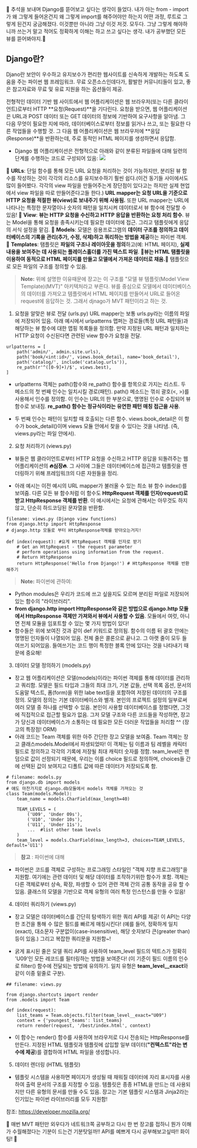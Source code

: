 🥕 추석을 보내며 Django를 뜯어보고 싶다는 생각이 들었다. 내가 아는 from - import 가 왜 그렇게 들어온건지 왜 그렇게 import를 해주어야만 하는지 어떤 과정, 루트로 그렇게 된건지 궁금해졌다. 이것뿐만 아니라 그냥 이것 저것. 모두다. 그냥 그렇게 해야하니까 쓰는거 말고 적어도 정확하게 이해는 하고 쓰고 싶다는 생각. 내가 공부했던 모든 뷰를 뜯어봐야지.🥕

## Django란?
Djano란 보안이 우수하고 유지보수가 편리한 웹사이트를 신속하게 개발하는 하도록 도움을 주는 파이썬 웹 프레임워크. 무료 오픈소스인데다가, 활발한 커뮤니티들이 있고, 좋은 참고자료와 무료 및 유료 지원을 하는 옵션들이 제공.

전형적인 데이터 기반 웹 사이트에서 웹 어플리케이션은 웹 브라우저(또는 다른 클라이언트)로부터 HTTP **요청(Request)**을 기다린다. 요청을 받으면, 웹 어플리케이션은 URL과 POST 데이터 또는 GET 데이터의 정보에 기반하여 요구사항을 알아냄. 그 다음 무엇이 필요한 지에 따라, 데이터베이스로부터 정보를 읽거나 쓰고, 또는 필요한 다른 작업들을 수행할 것. 그 다음 웹 어플리케이션은 웹 브라우저에 **응답(Response)**을 반환하는데, 주로 동적인 HTML 페이지를 생성하면서 응답함.

* Django 웹 어플리케이션은 전형적으로 아래와 같이 분류된 파일들에 대해 일련의 단계를 수행하는 코드로 구성되어 있음:
![](https://images.velog.io/images/majaeh43/post/1bb8bb2a-9d21-4ba3-9e4b-e0fca1c43481/image.png)

🦖 **URLs**: 단일 함수를 통해 모든 URL 요청을 처리하는 것이 가능하지만, 분리된 뷰 함수를 작성하는 것이 각각의 리소스를 유지보수하기 훨씬 쉽다.(이건 동기들 사이에서도 많이 들어봤다. 각각의 view 파일을 만들어주는게 장단점이 있다고는 하지만 실제 현업에서 view 파일을 따로 만들어준다고들 한다.) **URL mapper는 요청 URL을 기준으로 HTTP 요청을 적절한 뷰(view)로 보내주기 위해 사용됨.** 또한 URL mapper는 URL에 나타나는 특정한 문자열이나 숫자의 패턴을 일치시켜 데이터로서 뷰 함수에 전달할 수 있음!
🦖 **View**: **뷰는 HTTP 요청을 수신하고 HTTP 응답을 반환하는 요청 처리 함수**. 뷰는 Model을 통해 요청을 충족시키는데 필요한 데이터에 접근. 그리고 탬플릿에게 응답의 서식 설정을 맡김.
🦖 **Models**: 모델은 응용프로그램의 **데이터 구조를 정의하고 데이터베이스의 기록을 관리(추가, 수정, 삭제)하고 쿼리하는 방법을 제공**하는 파이썬 객체.
🦖 **Templates**: 탬플릿은 **파일의 구조나 레이아웃을 정의**하고(예: HTML 페이지), **실제 내용을 보여주는 데 사용되는 플레이스홀더를 가진 텍스트 파일**. **🌱뷰는 HTML 탬플릿을 이용하여 동적으로 HTML 페이지를 만들고 모델에서 가져온 데이터로 채움.🌱** 탬플릿으로 모든 파일의 구조를 정의할 수 있음.

> **Note:** 위에 설명한 이유때문에 장고는 이 구조를 "모델 뷰 템플릿(Model View Template)(MVT)" 아키텍처라고 부른다. 뷰를 중심으로 모델에서 데이터베이스의 데이터를 가져오고 템플릿에서 HTML 페이지를 만들어서 URL로 들어온 request에 응답하는 것. 그래서 djnago가 MVT 패턴이라고 하는 것.

1. 요청을 알맞은 뷰로 전달 (urls.py)
URL mapper는 보통 urls.py라는 이름의 파일에 저장되어 있음. 아래 예시에서 urlpatterns 맵퍼는 경로들(특정 URL 패턴들)과 해당하는 뷰 함수에 대한 맵핑 목록들을 정의함. 만약 지정된 URL 패턴과 일치하는 HTTP 요청이 수신된다면 관련된 view 함수가 요청을 전달.

```
urlpatterns = [
    path('admin/', admin.site.urls),
    path('book/<int:id>/', views.book_detail, name='book_detail'),
    path('catalog/', include('catalog.urls')),
    re_path(r'^([0-9]+)/$', views.best),
]
```
* urlpatterns 객체는 path()함수와 re_path() 함수를 항목으로 가지는 리스트.
두 메소드의 첫 번째 인수는 일치시킬 경로(패턴). path() 메소드는 꺾쇠 괄호(<, >)를 사용해서 인수를 정의함. 이 인수는 URL의 한 부분으로, 명명된 인수로 수집되어 뷰 함수로 보내짐. **re_path() 함수는 정규식이라는 유연한 패턴 매칭 접근을 사용**.

* 두 번째 인수는 패턴이 일치할 때 호출되는 다른 함수. views.book_detail은 이 함수가 book_detail()이며 views 모듈 안에서 찾을 수 있다는 것을 나타냄. (즉, views.py라는 파일 안에서).

2. 요청 처리하기 (views.py)
* 뷰들은 웹 클라이언트로부터 HTTP 요청을 수신하고 HTTP 응답을 되돌려주는 웹 어플리케이션의 **🔥심장🔥**. 그 사이에 그들은 데이터베이스에 접근하고 템플릿을 렌더링하기 위해 프레임워크의 다른 자원들을 정리.

* 아래 예시는 이전 예시의 URL mapper가 불러올 수 있는 최소 뷰 함수 index()를 보여줌. 다른 모든 뷰 함수처럼 이 함수도 **HttpRequest 객체를 인자(request)로 받고 HttpResponse 객체를 반환**. 이 예시에서는 요청에 관해서는 아무것도 하지 않고, 단순히 하드코딩된 문자열을 반환함.
```
filename: views.py (Django view functions)
from django.http import HttpResponse
# django.http 모듈로 부터 HttpResponse객체를 받아오는거지!

def index(request): #요게 HttpRequest 객체를 인자로 받기
    # Get an HttpRequest - the request parameter
    # perform operations using information from the request.
    # Return HttpResponse
    return HttpResponse('Hello from Django!') # HttpResponse 객체를 반환해주기
```
> **Note:** 파이썬에 관하여:
* Python modules은 우리가 코드에 쓰고 싶을지도 모르며 분리된 파일로 저장되어 있는 함수의 "라이브러리".
* **from django.http import HttpResponse와 같은 방법으로 django.http 모듈에서 HttpResponse 객체만 가져와서 뷰에서 사용할 수 있음**. 모듈에서 여럿, 아니면 전체 모듈을 임포트할  수 있는 몇 가지 방법이 있다!
* 함수들은 위에 보여진 것과 같이 def 키워드로 정의됨. 함수의 이름 뒤 괄호 안에는 명명된 인자들이 나열되어 있음. 전체 줄은 콜론으로 끝나고. 그 아랫 줄이 모두 들여쓰기 되어있음. 들여쓰기는 코드 행이 특정한 블록 안에 있다는 것을 나타내기 때문에 중요해!

3. 데이터 모델 정의하기 (models.py)
* 장고 웹 어플리케이션은 모델(models)이라는 파이썬 객체를 통해 데이터를 관리하고 쿼리함. 모델은 필드 타입과 그들의 최대 크기, 기본 값들, 선택 목록 옵션, 문서의 도움말 텍스트, 폼(form)을 위한 labe text등을 포함하여 저장된 데이터의 구조를 정의. 모델의 정의는 기본 데이터베이스와 별개. 본인의 프로젝트 설정의 일부로써 여러 모델 중 하나를 선택할 수 있음. 본인이 사용할 데이터베이스를 정했다면, 그것에 직접적으로 접근할 필요가 없음. 그저 모델 구조와 다른 코드들을 작성하면, 장고가 당신과 데이터베이스가 소통하는 데 필요한 모든 더러운 작업들을 처리함 ^^ (장고의 특장점! ORM)
* 아래 코드는 Team 객체를 위한 아주 간단한 장고 모델을 보여줌. Team 객체는 장고 클래스models.Model에서 파생되었따! 이 객체는 팀 이름과 팀 레벨을 캐릭터 필드로 정의하고 각각의 기록에 저장될 최대 캐릭터 숫자를 정함. team_level은 랜덤으로 값이 선정되기 때문에, 우리는 이를 choice 필드로 정의하며, choices들 간에 선택된 값이 보여지고 디폴트 값에 따른 데이터가 저장되도록 함.
```
# filename: models.py
from django.db import models
# 얘도 마찬가지로 django.db모듈에서 models 객체를 가져오는 것
class Team(models.Model):
    team_name = models.CharField(max_length=40)

    TEAM_LEVELS = (
        ('U09', 'Under 09s'),
        ('U10', 'Under 10s'),
        ('U11', 'Under 11s'),
        ...  #list other team levels
    )
    team_level = models.CharField(max_length=3, choices=TEAM_LEVELS, default='U11')
```
>**참고** : 파이썬에 대해
* 파이썬은 코드를 객체로 구성하는 프로그래밍 스타일인 "객체 지향 프로그래밍"을 지원함. 여기에는 관련 데이터 및 해당 데이터를 조작하기위한 함수가 포함. 객체는 다른 객체로부터 상속, 확장, 파생할 수 있어 관련 객체 간의 공통 동작을 공유 할 수 있음. 클래스의 모델을 기반으로 객체 유형의 여러 특정 인스턴스를 만들 수 있음!

4. 데이터 쿼리하기 (views.py)
* 장고 모델은 데이터베이스를 간단히 탐색하기 위한 쿼리 API를 제공! 이 API는 다양한 조건을 통해 수 많은 필드를 빠르게 매칭시킨다! (예를 들어, 정확하게 일치(exact), 대소문자 구분없이(case-insensitive), 해당 숫자보다 큰(greater than) 등이 있음.) 그리고 복잡한 쿼리문을 지원함~!

* 굵게 표시된 줄은 모델 쿼리 API를 사용하여 team_level 필드의 텍트스가 정확히 'U09'인 모든 레코드를 필터링하는 방법을 보여준다! (이 기준이 필드 이름의 인수로 filter() 함수에 전달되는 방법에 유의하기. 일치 유형은 **team_level__exact**와 같이 이중 밑줄로 구분).

```
## filename: views.py

from django.shortcuts import render
from .models import Team

def index(request):
    list_teams = Team.objects.filter(team_level__exact="U09")
    context = {'youngest_teams': list_teams}
    return render(request, '/best/index.html', context)
```
* 이 함수는 render() 함수를 사용하여 브라우저로 다시 전송되는 HttpResponse를 만든다. 지정된 HTML 템플릿과 템플릿에 삽입할 일부 데이터(**"컨텍스트"라는 변수에 제공**)를 결합하여 HTML 파일을 생성합니다.

5. 데이터 렌더링 (HTML 템플릿)
* 템플릿 시스템을 사용하면 페이지가 생성될 때 채워질 데이터에 자리 표시자를 사용하여 출력 문서의 구조를 지정할 수 있음. 템플릿은 종종 HTML을 만드는 데 사용되지만 다른 유형의 문서를 만들 수도 있음. 장고는 기본 템플릿 시스템과 Jinja2라는 인기있는 파이썬 라이브러리를 모두 지원함!

참조: https://developer.mozilla.org/

🥕 매번 MVT 패턴만 외우다가 네트워크쪽 공부하고 다시 한 번 장고를 접하니 뭔가 이해가 수월해졌다는 기분이 드는건 기분탓일까!! API를 예쁘게 다시 공부해보고싶따!! 화이팅! 🥕
